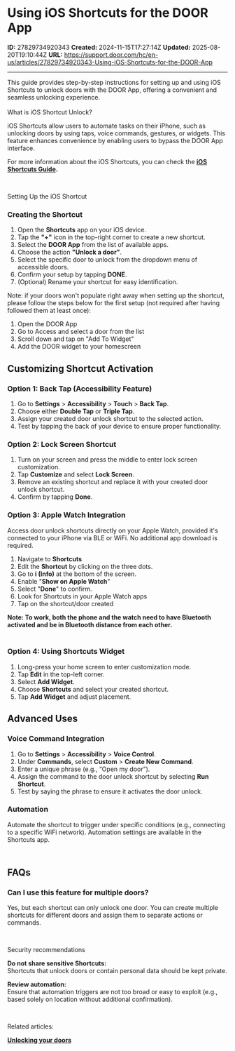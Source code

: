# Using iOS Shortcuts for the DOOR App

**ID:** 27829734920343
**Created:** 2024-11-15T17:27:14Z
**Updated:** 2025-08-20T19:10:44Z
**URL:** https://support.door.com/hc/en-us/articles/27829734920343-Using-iOS-Shortcuts-for-the-DOOR-App

---

<p>This guide provides step-by-step instructions for setting up and using iOS Shortcuts to unlock doors with the DOOR App, offering a convenient and seamless unlocking experience.<br><br><span class="wysiwyg-font-size-x-large">What is iOS Shortcut Unlock?</span></p>
<p>iOS Shortcuts allow users to automate tasks on their iPhone, such as unlocking doors by using taps, voice commands, gestures, or widgets. This feature enhances convenience by enabling users to bypass the DOOR App interface.</p>
<p>For more information about the iOS Shortcuts, you can check the <span class="wysiwyg-underline"><strong><a href="https://support.apple.com/guide/shortcuts/welcome/ios">iOS Shortcuts Guide</a>.</strong></span></p>
<p> </p>
<p><span class="wysiwyg-font-size-x-large">Setting Up the iOS Shortcut</span></p>
<h3 id="h_01JCRBSXASKENRD8TCPPC1FKJV">Creating the Shortcut</h3>
<ol>
<li>Open the <strong>Shortcuts</strong> app on your iOS device.</li>
<li>Tap the <strong>"+"</strong> icon in the top-right corner to create a new shortcut.</li>
<li>Select the <strong>DOOR App</strong> from the list of available apps.</li>
<li>Choose the action <strong>"Unlock a door"</strong>.</li>
<li>Select the specific door to unlock from the dropdown menu of accessible doors.</li>
<li>Confirm your setup by tapping <strong>DONE</strong>.</li>
<li>(Optional) Rename your shortcut for easy identification.</li>
</ol>
<p>Note: if your doors won't populate right away when setting up the shortcut, please follow the steps below for the first setup (not required after having followed them at least once):</p>
<ol>
<li>Open the DOOR App</li>
<li>Go to Access and select a door from the list</li>
<li>Scroll down and tap on "Add To Widget"</li>
<li>Add the DOOR widget to your homescreen</li>
</ol>
<h2 id="h_01JCRBSXAS5ZWYZ7JBQ90W1WJD"><span class="wysiwyg-font-size-x-large">Customizing Shortcut Activation</span></h2>
<h3 id="h_01JCRBSXASD9Q308G4A5CWT4XN">Option 1: Back Tap (Accessibility Feature)</h3>
<ol>
<li>Go to <strong>Settings</strong> &gt; <strong>Accessibility</strong> &gt; <strong>Touch</strong> &gt; <strong>Back Tap</strong>.</li>
<li>Choose either <strong>Double Tap</strong> or <strong>Triple Tap</strong>.</li>
<li>Assign your created door unlock shortcut to the selected action.</li>
<li>Test by tapping the back of your device to ensure proper functionality.</li>
</ol>
<h3 id="h_01JCRBSXASDSMBGF39HQSACSJQ">Option 2: Lock Screen Shortcut</h3>
<ol>
<li>Turn on your screen and press the middle to enter lock screen customization.</li>
<li>Tap <strong>Customize</strong> and select <strong>Lock Screen</strong>.</li>
<li>Remove an existing shortcut and replace it with your created door unlock shortcut.</li>
<li>Confirm by tapping <strong>Done</strong>.</li>
</ol>
<h3 id="h_01JCRBSXAT3V7A26MX40WSNTHW">Option 3: Apple Watch Integration</h3>
<p>Access door unlock shortcuts directly on your Apple Watch, provided it's connected to your iPhone via BLE or WiFi. No additional app download is required.</p>
<ol>
<li>Navigate to <strong>Shortcuts</strong>
</li>
<li>Edit the <strong>Shortcut</strong> by clicking on the three dots.</li>
<li>Go to <strong>i (Info)</strong> at the bottom of the screen.</li>
<li>Enable "<strong>Show on Apple Watch</strong>"</li>
<li>Select "<strong>Done</strong>" to confirm.</li>
<li>Look for Shortcuts in your Apple Watch apps</li>
<li>Tap on the shortcut/door created</li>
</ol>
<p><strong>Note: To work, both the phone and the watch need to have Bluetooth activated and be in Bluetooth distance from each other.</strong></p>
<h3 id="h_01JCRBSXASE40AR4Q1F9KMZ5GS">
<br><span class="wysiwyg-font-size-large">Option 4: Using Shortcuts Widget</span>
</h3>
<ol>
<li>Long-press your home screen to enter customization mode.</li>
<li>Tap <strong>Edit</strong> in the top-left corner.</li>
<li>Select <strong>Add Widget</strong>.</li>
<li>Choose <strong>Shortcuts</strong> and select your created shortcut.</li>
<li>Tap <strong>Add Widget</strong> and adjust placement.</li>
</ol>
<h2 id="h_01JCRBSXATVMWNQRA3647847E9"><span class="wysiwyg-font-size-x-large">Advanced Uses</span></h2>
<h3 id="h_01JCRBSXASSY36YHXK82DZT8E5"><span class="wysiwyg-font-size-large">Voice Command Integration</span></h3>
<ol>
<li>Go to <strong>Settings</strong> &gt; <strong>Accessibility</strong> &gt; <strong>Voice Control</strong>.</li>
<li>Under <strong>Commands</strong>, select <strong>Custom</strong> &gt; <strong>Create New Command</strong>.</li>
<li>Enter a unique phrase (e.g., “Open my door”).</li>
<li>Assign the command to the door unlock shortcut by selecting <strong>Run Shortcut</strong>.</li>
<li>Test by saying the phrase to ensure it activates the door unlock.</li>
</ol>
<h3 id="h_01JCRBSXATH90FF2N53CGDTMXE"><span class="wysiwyg-font-size-large">Automation</span></h3>
<p>Automate the shortcut to trigger under specific conditions (e.g., connecting to a specific WiFi network). Automation settings are available in the Shortcuts app.</p>
<h2 id="h_01JCRBSXATZZ0SVCD59TZK2V2S">
<br><span class="wysiwyg-font-size-x-large">FAQs</span>
</h2>
<h3 id="h_01JCRBSXAT194EXE5GMGSBZW1A">Can I use this feature for multiple doors?</h3>
<p>Yes, but each shortcut can only unlock one door. You can create multiple shortcuts for different doors and assign them to separate actions or commands.</p>
<p> </p>
<p><span class="wysiwyg-font-size-x-large">Security recommendations</span></p>
<p><span class="wysiwyg-font-size-large"><strong>Do not share sensitive Shortcuts:</strong></span><br>Shortcuts that unlock doors or contain personal data should be kept private.</p>
<p><span class="wysiwyg-font-size-large"><strong>Review automation:</strong></span><br>Ensure that automation triggers are not too broad or easy to exploit (e.g., based solely on location without additional confirmation).</p>
<p> </p>
<p>Related articles:</p>
<p><strong><span class="wysiwyg-underline"><a href="https://support.door.com/hc/en-us/articles/24677363081495-Unlocking-your-doors">Unlocking your doors</a></span></strong></p>
